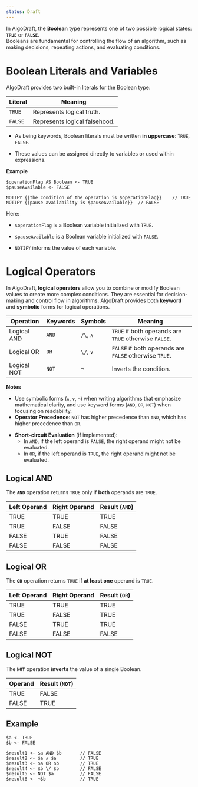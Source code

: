 ```yaml
---
status: Draft
---
```

In AlgoDraft, the **Boolean** type represents one of two possible logical states: **`TRUE`** or **`FALSE`**.  
Booleans are fundamental for controlling the flow of an algorithm, such as making decisions, repeating actions, and evaluating conditions.

# Boolean Literals and Variables

AlgoDraft provides two built-in literals for the Boolean type:

|Literal|Meaning|
|---|---|
|`TRUE`|Represents logical truth.|
|`FALSE`|Represents logical falsehood.|

- As being keywords, Boolean literals must be written **in uppercase**: `TRUE`, `FALSE`.
    
- These values can be assigned directly to variables or used within expressions.

**Example**

```
$operationFlag AS Boolean <- TRUE
$pauseAvailable <- FALSE

NOTIFY {{the condition of the operation is $operationFlag}}    // TRUE
NOTIFY {{pause availability is $pauseAvailable}}  // FALSE
```

Here:
- `$operationFlag` is a Boolean variable initialized with `TRUE`.
    
- `$pauseAvailable` is a Boolean variable initialized with `FALSE`.
    
- `NOTIFY` informs the value of each variable.

# Logical Operators

In AlgoDraft, **logical operators** allow you to combine or modify Boolean values to create more complex conditions. They are essential for decision-making and control flow in algorithms. AlgoDraft provides both **keyword** and **symbolic** forms for logical operations.

| Operation   | Keywords | Symbols   | Meaning                                                |
| ----------- | -------- | --------- | ------------------------------------------------------ |
| Logical AND | `AND`    | `/\`, `∧` | `TRUE` if both operands are `TRUE` otherwise `FALSE`.  |
| Logical OR  | `OR`     | `\/`, `∨` | `FALSE` if both operands are `FALSE` otherwise `TRUE`. |
| Logical NOT | `NOT`    | `¬`       | Inverts the condition.                                 |

**Notes**
* Use symbolic forms (`∧`, `∨`, `¬`) when writing algorithms that emphasize mathematical clarity, and use keyword forms (`AND`, `OR`, `NOT`) when focusing on readability.
* **Operator Precedence**: `NOT` has higher precedence than `AND`, which has higher precedence than `OR`.
- **Short-circuit Evaluation** (if implemented):
    - In `AND`, if the left operand is `FALSE`, the right operand might not be evaluated.
    - In `OR`, if the left operand is `TRUE`, the right operand might not be evaluated.

## **Logical AND**

The **`AND`** operation returns `TRUE` only if **both** operands are `TRUE`.

|Left Operand|Right Operand|Result (`AND`)|
|---|---|---|
|TRUE|TRUE|TRUE|
|TRUE|FALSE|FALSE|
|FALSE|TRUE|FALSE|
|FALSE|FALSE|FALSE|
## **Logical OR**

The **`OR`** operation returns `TRUE` if **at least one** operand is `TRUE`.

| Left Operand | Right Operand | Result (`OR`) |
| ------------ | ------------- | ------------- |
| TRUE         | TRUE          | TRUE          |
| TRUE         | FALSE         | TRUE          |
| FALSE        | TRUE          | TRUE          |
| FALSE        | FALSE         | FALSE         |
## **Logical NOT**

The **`NOT`** operation **inverts** the value of a single Boolean.

|Operand|Result (`NOT`)|
|---|---|
|TRUE|FALSE|
|FALSE|TRUE|

## Example
```
$a <- TRUE
$b <- FALSE

$result1 <- $a AND $b       // FALSE
$result2 <- $a ∧ $a         // TRUE
$result3 <- $a OR $b        // TRUE
$result4 <- $b \/ $b        // FALSE
$result5 <- NOT $a          // FALSE
$result6 <- ¬$b             // TRUE
```

